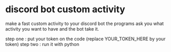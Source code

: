 # discord bot custom activity
make a fast custom activity to your discord bot 
the programs ask you what activity you want to have and the bot take it. 

step one : put your token on the code (replace YOUR_TOKEN_HERE by your token)
step two : run it with python
